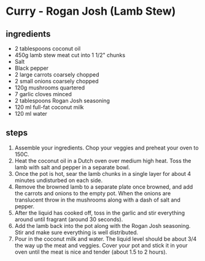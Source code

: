 # Curry - Rogan Josh (Lamb Stew)

## ingredients

- 2 tablespoons coconut oil
- 450g lamb stew meat cut into 1 1/2" chunks
- Salt
- Black pepper
- 2 large carrots coarsely chopped
- 2 small onions coarsely chopped
- 120g mushrooms quartered
- 7 garlic cloves minced
- 2 tablespoons Rogan Josh seasoning
- 120 ml full-fat coconut milk
- 120 ml water

## steps

1. Assemble your ingredients. Chop your veggies and preheat your oven to 150C.
2. Heat the coconut oil in a Dutch oven over medium high heat. Toss the lamb with salt and pepper in a separate bowl.
3. Once the pot is hot, sear the lamb chunks in a single layer for about 4 minutes undisturbed on each side.
4. Remove the browned lamb to a separate plate once browned, and add the carrots and onions to the empty pot. When the onions are translucent throw in the mushrooms along with a dash of salt and pepper.
5. After the liquid has cooked off, toss in the garlic and stir everything around until fragrant (around 30 seconds).
6. Add the lamb back into the pot along with the Rogan Josh seasoning. Stir and make sure everything is well distributed.
7. Pour in the coconut milk and water. The liquid level should be about 3/4 the way up the meat and veggies. Cover your pot and stick it in your oven until the meat is nice and tender (about 1.5 to 2 hours).

